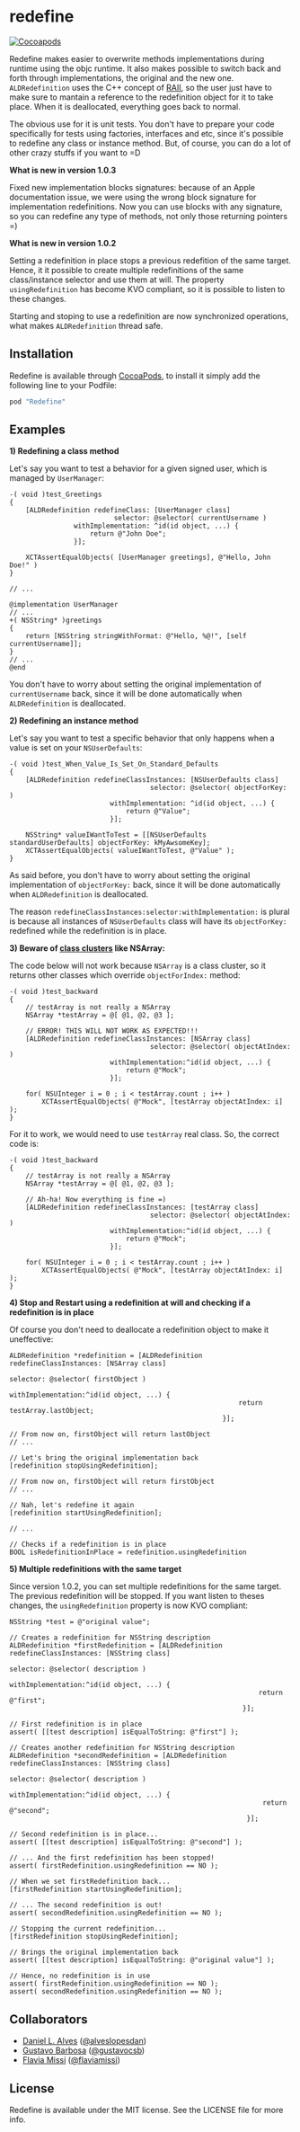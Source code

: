 redefine
========

[![Cocoapods](https://cocoapod-badges.herokuapp.com/v/Redefine/badge.png)](http://cocoapods.org/?q=redefine)

Redefine makes easier to overwrite methods implementations during runtime using the objc runtime. It also makes possible to switch back and forth through implementations, the original and the new one. ```ALDRedefinition``` uses the C++ concept of [RAII](http://en.wikibooks.org/wiki/C%2B%2B_Programming/RAII "RAII"), so the user just have to make sure to mantain a reference to the redefinition object for it to take place. When it is deallocated, everything goes back to normal.

The obvious use for it is unit tests. You don't have to prepare your code specifically for tests using factories, interfaces and etc, since it's possible to redefine any class or instance method. But, of course, you can do a lot of other crazy stuffs if you want to =D

**What is new in version 1.0.3**

Fixed new implementation blocks signatures: because of an Apple documentation issue, we were using the wrong block signature for implementation redefinitions. Now you can use blocks with any signature, so you can redefine any type of methods, not only those returning pointers =)

**What is new in version 1.0.2**

Setting a redefinition in place stops a previous redefition of the same target. Hence, it it possible to create multiple redefinitions of the same class/instance selector and use them at will. The property ```usingRedefinition``` has become KVO compliant, so it is possible to listen to these changes.

Starting and stoping to use a redefinition are now synchronized operations, what makes ```ALDRedefinition``` thread safe.

Installation
------------

Redefine is available through [CocoaPods](http://cocoapods.org), to install it simply add the following line to your Podfile:

```ruby
pod "Redefine"
```

Examples
--------

**1) Redefining a class method**

Let's say you want to test a behavior for a given signed user, which is managed by ```UserManager```:

```objc
-( void )test_Greetings
{
    [ALDRedefinition redefineClass: [UserManager class]
                          selector: @selector( currentUsername )
                withImplementation: ^id(id object, ...) {
                    return @"John Doe";
                }];
             
    XCTAssertEqualObjects( [UserManager greetings], @"Hello, John Doe!" )
}

// ...

@implementation UserManager 
// ...
+( NSString* )greetings
{
    return [NSString stringWithFormat: @"Hello, %@!", [self currentUsername]];
}
// ...
@end
```

You don't have to worry about setting the original implementation of ```currentUsername``` back, since it will be done automatically when ```ALDRedefinition``` is deallocated.

**2) Redefining an instance method**

Let's say you want to test a specific behavior that only happens when a value is set on your ```NSUserDefaults```:

```objc
-( void )test_When_Value_Is_Set_On_Standard_Defaults
{
    [ALDRedefinition redefineClassInstances: [NSUserDefaults class]
                                   selector: @selector( objectForKey: )
                         withImplementation: ^id(id object, ...) {
                             return @"Value";
                         }];
    
    NSString* valueIWantToTest = [[NSUserDefaults standardUserDefaults] objectForKey: kMyAwsomeKey];
    XCTAssertEqualObjects( valueIWantToTest, @"Value" );
}
```

As said before, you don't have to worry about setting the original implementation of ```objectForKey:``` back, since it will be done automatically when ```ALDRedefinition``` is deallocated.

The reason ```redefineClassInstances:selector:withImplementation:``` is plural is because all instances of ```NSUserDefaults``` class will have its ```objectForKey:``` redefined while the redefinition is in place.

**3) Beware of [class clusters](https://developer.apple.com/library/ios/documentation/general/conceptual/CocoaEncyclopedia/ClassClusters/ClassClusters.html "Class Cluster") like NSArray:**

The code below will not work because ```NSArray``` is a class cluster, so it returns other classes which override ```objectForIndex:``` method:

```objc
-( void )test_backward
{
    // testArray is not really a NSArray
    NSArray *testArray = @[ @1, @2, @3 ];

    // ERROR! THIS WILL NOT WORK AS EXPECTED!!!
    [ALDRedefinition redefineClassInstances: [NSArray class]
                                   selector: @selector( objectAtIndex: )
                         withImplementation:^id(id object, ...) {
                             return @"Mock";
                         }];
    
    for( NSUInteger i = 0 ; i < testArray.count ; i++ )
        XCTAssertEqualObjects( @"Mock", [testArray objectAtIndex: i] );
}
```

For it to work, we would need to use ```testArray``` real class. So, the correct code is:

```objc
-( void )test_backward
{
    // testArray is not really a NSArray
    NSArray *testArray = @[ @1, @2, @3 ];

    // Ah-ha! Now everything is fine =)
    [ALDRedefinition redefineClassInstances: [testArray class]
                                   selector: @selector( objectAtIndex: )
                         withImplementation:^id(id object, ...) {
                             return @"Mock";
                         }];
    
    for( NSUInteger i = 0 ; i < testArray.count ; i++ )
        XCTAssertEqualObjects( @"Mock", [testArray objectAtIndex: i] );
}
```

**4) Stop and Restart using a redefinition at will and checking if a redefinition is in place**

Of course you don't need to deallocate a redefinition object to make it uneffective:

```objc
ALDRedefinition *redefinition = [ALDRedefinition redefineClassInstances: [NSArray class]
                                                               selector: @selector( firstObject )
                                                     withImplementation:^id(id object, ...) {
                                                         return testArray.lastObject;
                                                     }];
                                                     
// From now on, firstObject will return lastObject
// ...

// Let's bring the original implementation back
[redefinition stopUsingRedefinition];

// From now on, firstObject will return firstObject
// ...

// Nah, let's redefine it again
[redefinition startUsingRedefinition];

// ...

// Checks if a redefinition is in place
BOOL isRedefinitionInPlace = redefinition.usingRedefinition
```

**5) Multiple redefinitions with the same target**

Since version 1.0.2, you can set multiple redefinitions for the same target. The previous redefinition will be stopped. If you want listen to theses changes, the ```usingRedefinition``` property is now KVO compliant:

```objc
NSString *test = @"original value";

// Creates a redefinition for NSString description
ALDRedefinition *firstRedefinition = [ALDRedefinition redefineClassInstances: [NSString class]
                                                                    selector: @selector( description )
                                                          withImplementation:^id(id object, ...) {
                                                              return @"first";
                                                          }];

// First redefinition is in place                                                          
assert( [[test description] isEqualToString: @"first"] );

// Creates another redefinition for NSString description
ALDRedefinition *secondRedefinition = [ALDRedefinition redefineClassInstances: [NSString class]
                                                                     selector: @selector( description )
                                                           withImplementation:^id(id object, ...) {
                                                               return @"second";
                                                           }];

// Second redefinition is in place...
assert( [[test description] isEqualToString: @"second"] );

// ... And the first redefinition has been stopped!
assert( firstRedefinition.usingRedefinition == NO );

// When we set firstRedefinition back...
[firstRedefinition startUsingRedefinition];
    
// ... The second redefinition is out!
assert( secondRedefinition.usingRedefinition == NO );
    
// Stopping the current redefinition...    
[firstRedefinition stopUsingRedefinition];

// Brings the original implementation back    
assert( [[test description] isEqualToString: @"original value"] );
    
// Hence, no redefinition is in use
assert( firstRedefinition.usingRedefinition == NO );
assert( secondRedefinition.usingRedefinition == NO );
```

Collaborators
--------------

- [Daniel L. Alves](http://github.com/danielalves) ([@alveslopesdan](https://twitter.com/alveslopesdan))
- [Gustavo Barbosa](http://github.com/barbosa) ([@gustavocsb](https://twitter.com/gustavocsb))
- [Flavia Missi](http://github.com/flaviamissi) ([@flaviamissi](https://twitter.com/flaviamissi))

License
-------

Redefine is available under the MIT license. See the LICENSE file for more info.
